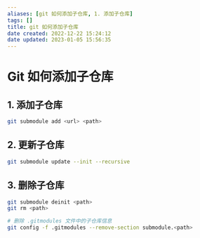 ```yaml
---
aliases: [git 如何添加子仓库, 1. 添加子仓库]
tags: []
title: git 如何添加子仓库
date created: 2022-12-22 15:24:12
date updated: 2023-01-05 15:56:35
---
```


# Git 如何添加子仓库

## 1. 添加子仓库

```bash
git submodule add <url> <path>
```

## 2. 更新子仓库

```bash
git submodule update --init --recursive
```

## 3. 删除子仓库

```bash
git submodule deinit <path>
git rm <path>

# 删除 .gitmodules 文件中的子仓库信息
git config -f .gitmodules --remove-section submodule.<path>
```
